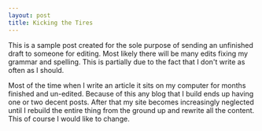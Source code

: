 ```yaml
---
layout: post
title: Kicking the Tires
---
```


This is a sample post created for the sole purpose of sending an unfinished draft to someone for editing. Most likely there will be many edits fixing my grammar and spelling. This is partially due to the fact that I don't write as often as I should.

Most of the time when I write an article it sits on my computer for months finished and un-edited. Because of this any blog that I build ends up having one or two decent posts. After that my site becomes increasingly neglected until I rebuild the entire thing from the ground up and rewrite all the content. This of course I would like to change.